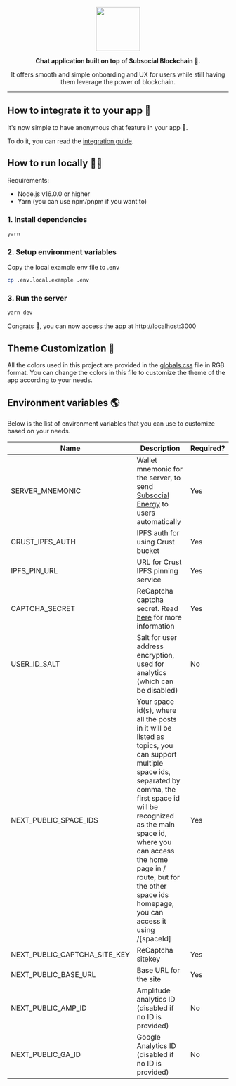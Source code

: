 <a href="https://x.grill.chat">
  <p align="center"><img height=100 src="https://raw.githubusercontent.com/dappforce/grillchat/main/src/assets/logo/logo.svg"/></p>
</a>
<p align="center">
  <strong>
    Chat application built on top of Subsocial Blockchain 🔗.
  </strong>
</p>
<p align="center">
  It offers smooth and simple onboarding and UX for users while still having them leverage the power of blockchain.
</p>

---

## How to integrate it to your app 🤝

It's now simple to have anonymous chat feature in your app 🎉.

To do it, you can read the [integration guide](./INTEGRATION.md).

## How to run locally 🏃‍♂️

Requirements:

- Node.js v16.0.0 or higher
- Yarn (you can use npm/pnpm if you want to)

### 1. Install dependencies

```bash
yarn
```

### 2. Setup environment variables

Copy the local example env file to .env

```bash
cp .env.local.example .env
```

### 3. Run the server

```bash
yarn dev
```

Congrats 🎉, you can now access the app at http://localhost:3000

## Theme Customization 🎨

All the colors used in this project are provided in the [globals.css](./src/styles/globals.css) file in RGB format.
You can change the colors in this file to customize the theme of the app according to your needs.

## Environment variables 🌎

Below is the list of environment variables that you can use to customize based on your needs.

| Name                         | Description                                                                                                                                                                                                                                                                                                       | Required? |
| ---------------------------- | ----------------------------------------------------------------------------------------------------------------------------------------------------------------------------------------------------------------------------------------------------------------------------------------------------------------- | --------- |
| SERVER_MNEMONIC              | Wallet mnemonic for the server, to send [Subsocial Energy](https://docs.subsocial.network/docs/basics/lightpaper/architecture/energy) to users automatically                                                                                                                                                      | Yes       |
| CRUST_IPFS_AUTH              | IPFS auth for using Crust bucket                                                                                                                                                                                                                                                                                  | Yes       |
| IPFS_PIN_URL                 | URL for Crust IPFS pinning service                                                                                                                                                                                                                                                                                | Yes       |
| CAPTCHA_SECRET               | ReCaptcha captcha secret. Read [here](https://developers.google.com/recaptcha/intro) for more information                                                                                                                                                                                                         | Yes       |
| USER_ID_SALT                 | Salt for user address encryption, used for analytics (which can be disabled)                                                                                                                                                                                                                                      | No        |
| NEXT_PUBLIC_SPACE_IDS        | Your space id(s), where all the posts in it will be listed as topics, you can support multiple space ids, separated by comma, the first space id will be recognized as the main space id, where you can access the home page in / route, but for the other space ids homepage, you can access it using /[spaceId] | Yes       |
| NEXT_PUBLIC_CAPTCHA_SITE_KEY | ReCaptcha sitekey                                                                                                                                                                                                                                                                                                 | Yes       |
| NEXT_PUBLIC_BASE_URL         | Base URL for the site                                                                                                                                                                                                                                                                                             | Yes       |
| NEXT_PUBLIC_AMP_ID           | Amplitude analytics ID (disabled if no ID is provided)                                                                                                                                                                                                                                                            | No        |
| NEXT_PUBLIC_GA_ID            | Google Analytics ID (disabled if no ID is provided)                                                                                                                                                                                                                                                               | No        |
